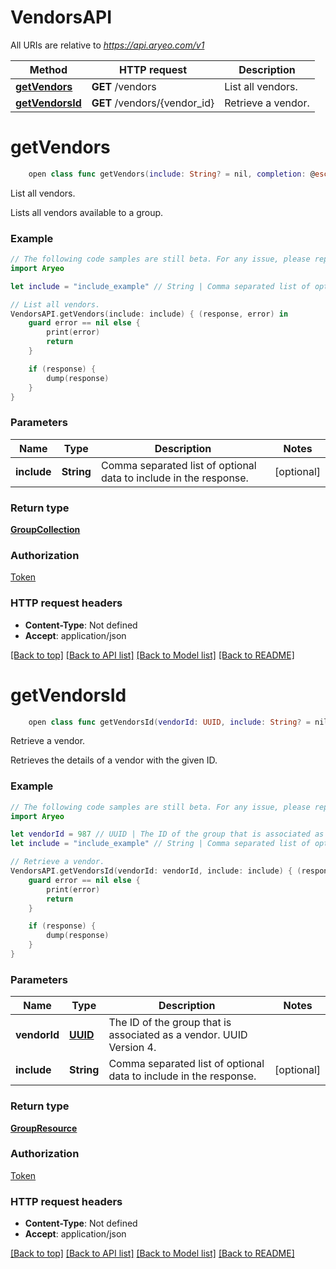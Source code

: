 # VendorsAPI

All URIs are relative to *https://api.aryeo.com/v1*

Method | HTTP request | Description
------------- | ------------- | -------------
[**getVendors**](VendorsAPI.md#getvendors) | **GET** /vendors | List all vendors.
[**getVendorsId**](VendorsAPI.md#getvendorsid) | **GET** /vendors/{vendor_id} | Retrieve a vendor.


# **getVendors**
```swift
    open class func getVendors(include: String? = nil, completion: @escaping (_ data: GroupCollection?, _ error: Error?) -> Void)
```

List all vendors.

Lists all vendors available to a group.

### Example
```swift
// The following code samples are still beta. For any issue, please report via http://github.com/OpenAPITools/openapi-generator/issues/new
import Aryeo

let include = "include_example" // String | Comma separated list of optional data to include in the response. (optional)

// List all vendors.
VendorsAPI.getVendors(include: include) { (response, error) in
    guard error == nil else {
        print(error)
        return
    }

    if (response) {
        dump(response)
    }
}
```

### Parameters

Name | Type | Description  | Notes
------------- | ------------- | ------------- | -------------
 **include** | **String** | Comma separated list of optional data to include in the response. | [optional] 

### Return type

[**GroupCollection**](GroupCollection.md)

### Authorization

[Token](../README.md#Token)

### HTTP request headers

 - **Content-Type**: Not defined
 - **Accept**: application/json

[[Back to top]](#) [[Back to API list]](../README.md#documentation-for-api-endpoints) [[Back to Model list]](../README.md#documentation-for-models) [[Back to README]](../README.md)

# **getVendorsId**
```swift
    open class func getVendorsId(vendorId: UUID, include: String? = nil, completion: @escaping (_ data: GroupResource?, _ error: Error?) -> Void)
```

Retrieve a vendor.

Retrieves the details of a vendor with the given ID.

### Example
```swift
// The following code samples are still beta. For any issue, please report via http://github.com/OpenAPITools/openapi-generator/issues/new
import Aryeo

let vendorId = 987 // UUID | The ID of the group that is associated as a vendor. UUID Version 4.
let include = "include_example" // String | Comma separated list of optional data to include in the response. (optional)

// Retrieve a vendor.
VendorsAPI.getVendorsId(vendorId: vendorId, include: include) { (response, error) in
    guard error == nil else {
        print(error)
        return
    }

    if (response) {
        dump(response)
    }
}
```

### Parameters

Name | Type | Description  | Notes
------------- | ------------- | ------------- | -------------
 **vendorId** | [**UUID**](.md) | The ID of the group that is associated as a vendor. UUID Version 4. | 
 **include** | **String** | Comma separated list of optional data to include in the response. | [optional] 

### Return type

[**GroupResource**](GroupResource.md)

### Authorization

[Token](../README.md#Token)

### HTTP request headers

 - **Content-Type**: Not defined
 - **Accept**: application/json

[[Back to top]](#) [[Back to API list]](../README.md#documentation-for-api-endpoints) [[Back to Model list]](../README.md#documentation-for-models) [[Back to README]](../README.md)

